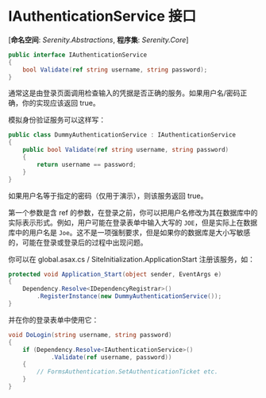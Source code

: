 # IAuthenticationService 接口

[**命名空间**: *Serenity.Abstractions*, **程序集**: *Serenity.Core*]

```cs
public interface IAuthenticationService
{
    bool Validate(ref string username, string password);
}
```

通常这是由登录页面调用检查输入的凭据是否正确的服务。如果用户名/密码正确，你的实现应该返回 true。 

模拟身份验证服务可以这样写：

```cs
public class DummyAuthenticationService : IAuthenticationService
{
    public bool Validate(ref string username, string password)
    {
        return username == password;
    }
}
```

如果用户名等于指定的密码（仅用于演示），则该服务返回 true。

第一个参数是含 ref 的参数，在登录之前，你可以把用户名修改为其在数据库中的实际表示形式。例如，用户可能在登录表单中输入大写的 `JOE`，但是实际上在数据库中的用户名是 `Joe`。这不是一项强制要求，但是如果你的数据库是大小写敏感的，可能在登录或登录后的过程中出现问题。 

你可以在  global.asax.cs / SiteInitialization.ApplicationStart 注册该服务，如：

```cs
protected void Application_Start(object sender, EventArgs e)
{
	Dependency.Resolve<IDependencyRegistrar>()
		.RegisterInstance(new DummyAuthenticationService());
}
```

并在你的登录表单中使用它：

```cs
void DoLogin(string username, string password)
{
	if (Dependency.Resolve<IAuthenticationService>()
			.Validate(ref username, password))
	{
		// FormsAuthentication.SetAuthenticationTicket etc.
	}
}
```
